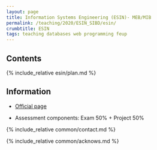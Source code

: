 ```yaml
---
layout: page
title: Information Systems Engineering (ESIN)- MEB/MIB
permalink: /teaching/2020/ESIN_SIBD/esin/
crumbtitle: ESIN
tags: teaching databases web programming feup
---
```


## Contents

{% include_relative esin/plan.md %}

## Information

- [Official page](https://sigarra.up.pt/feup/pt/UCURR_GERAL.FICHA_UC_VIEW?pv_ocorrencia_id=436542)

- Assessment components: Exam 50% + Project 50%

{% include_relative common/contact.md %}

{% include_relative common/acknows.md %}
